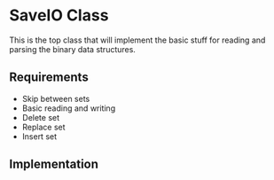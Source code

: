 # SaveIO Class
This is the top class that will implement the basic stuff for reading and parsing the binary data structures.

## Requirements
- Skip between sets
- Basic reading and writing
- Delete set
- Replace set
- Insert set

## Implementation

